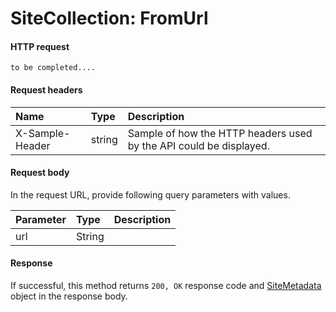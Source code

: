 # SiteCollection: FromUrl


#### HTTP request
<!-- { "blockType": "ignored" } -->
```http
to be completed....
```
#### Request headers
| Name       | Type | Description|
|:---------------|:--------|:----------|
| X-Sample-Header  | string  | Sample of how the HTTP headers used by the API could be displayed.|

#### Request body
In the request URL, provide following query parameters with values.

| Parameter	   | Type	|Description|
|:---------------|:--------|:----------|
|url|String||

#### Response
If successful, this method returns `200, OK` response code and [SiteMetadata](../resources/sitemetadata.md) object in the response body.
